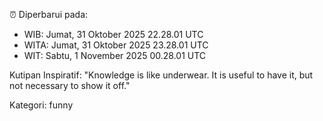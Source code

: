 ⏰ Diperbarui pada:
- WIB: Jumat, 31 Oktober 2025 22.28.01 UTC
- WITA: Jumat, 31 Oktober 2025 23.28.01 UTC
- WIT: Sabtu, 1 November 2025 00.28.01 UTC

Kutipan Inspiratif:
"Knowledge is like underwear. It is useful to have it, but not necessary to show it off."


Kategori: funny

